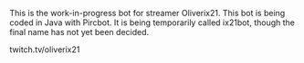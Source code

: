 This is the work-in-progress bot for streamer Oliverix21. This bot is being coded in Java with Pircbot. It is being temporarily called ix21bot, though the final name has not yet been decided.

twitch.tv/oliverix21
